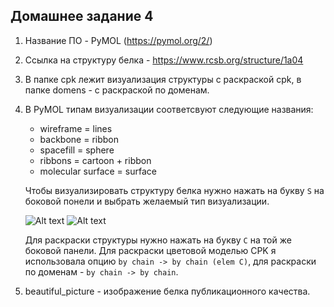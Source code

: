 ## **Домашнее задание 4**

1. Название ПО - PyMOL (https://pymol.org/2/)
2. Ссылка на структуру белка - https://www.rcsb.org/structure/1a04
3. В папке cpk лежит визуализация структуры с раскраской cpk, в папке domens - с раскраской по доменам.
4. В PyMOL типам визуализации соответсвуют следующие названия:

   - wireframe = lines
   - backbone = ribbon
   - spacefill = sphere
   - ribbons = cartoon + ribbon
   - molecular surface = surface

   Чтобы визуализировать структуру белка нужно нажать на букву `S` на боковой понели и выбрать желаемый тип визуализации.

   ![Alt text](image.png)
   ![Alt text](image-1.png)

   Для раскраски структуры нужно нажать на букву `C` на той же боковой панели.
   Для раскраски цветовой моделью CPK я использовала опцию `by chain -> by chain (elem C)`, для раскраски по доменам - `by chain -> by chain`.

5. beautiful_picture - изображение белка публикационного качества.
